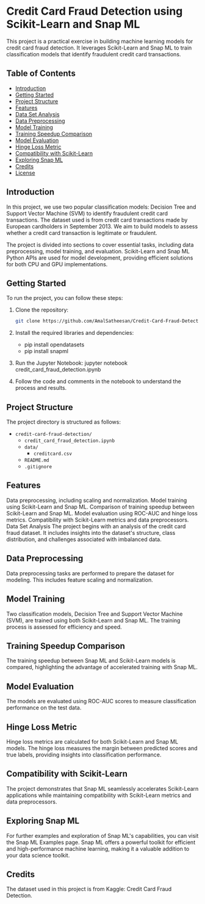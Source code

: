 # Credit Card Fraud Detection using Scikit-Learn and Snap ML

This project is a practical exercise in building machine learning models for credit card fraud detection. It leverages Scikit-Learn and Snap ML to train classification models that identify fraudulent credit card transactions.

## Table of Contents

- [Introduction](#introduction)
- [Getting Started](#getting-started)
- [Project Structure](#project-structure)
- [Features](#features)
- [Data Set Analysis](#data-set-analysis)
- [Data Preprocessing](#data-preprocessing)
- [Model Training](#model-training)
- [Training Speedup Comparison](#training-speedup-comparison)
- [Model Evaluation](#model-evaluation)
- [Hinge Loss Metric](#hinge-loss-metric)
- [Compatibility with Scikit-Learn](#compatibility-with-scikit-learn)
- [Exploring Snap ML](#exploring-snap-ml)
- [Credits](#credits)
- [License](#license)

## Introduction

In this project, we use two popular classification models: Decision Tree and Support Vector Machine (SVM) to identify fraudulent credit card transactions. The dataset used is from credit card transactions made by European cardholders in September 2013. We aim to build models to assess whether a credit card transaction is legitimate or fraudulent.

The project is divided into sections to cover essential tasks, including data preprocessing, model training, and evaluation. Scikit-Learn and Snap ML Python APIs are used for model development, providing efficient solutions for both CPU and GPU implementations.

## Getting Started

To run the project, you can follow these steps:

1. Clone the repository:

   ```bash
   git clone https://github.com/AmalSatheesan/Credit-Card-Fraud-Detection

2. Install the required libraries and dependencies:
    
    * pip install opendatasets
    * pip install snapml

    
3. Run the Jupyter Notebook:
    jupyter notebook credit_card_fraud_detection.ipynb

4. Follow the code and comments in the notebook to understand the process and results.

## Project Structure

The project directory is structured as follows:

- `credit-card-fraud-detection/`
  - `credit_card_fraud_detection.ipynb`
  - `data/`
    - `creditcard.csv`
  - `README.md`
  - `.gitignore`


## Features
Data preprocessing, including scaling and normalization.
Model training using Scikit-Learn and Snap ML.
Comparison of training speedup between Scikit-Learn and Snap ML.
Model evaluation using ROC-AUC and hinge loss metrics.
Compatibility with Scikit-Learn metrics and data preprocessors.
Data Set Analysis
The project begins with an analysis of the credit card fraud dataset. It includes insights into the dataset's structure, class distribution, and challenges associated with imbalanced data.

## Data Preprocessing
Data preprocessing tasks are performed to prepare the dataset for modeling. This includes feature scaling and normalization.

## Model Training
Two classification models, Decision Tree and Support Vector Machine (SVM), are trained using both Scikit-Learn and Snap ML. The training process is assessed for efficiency and speed.

## Training Speedup Comparison
The training speedup between Snap ML and Scikit-Learn models is compared, highlighting the advantage of accelerated training with Snap ML.

## Model Evaluation
The models are evaluated using ROC-AUC scores to measure classification performance on the test data.

## Hinge Loss Metric
Hinge loss metrics are calculated for both Scikit-Learn and Snap ML models. The hinge loss measures the margin between predicted scores and true labels, providing insights into classification performance.

## Compatibility with Scikit-Learn
The project demonstrates that Snap ML seamlessly accelerates Scikit-Learn applications while maintaining compatibility with Scikit-Learn metrics and data preprocessors.

## Exploring Snap ML
For further examples and exploration of Snap ML's capabilities, you can visit the Snap ML Examples page. Snap ML offers a powerful toolkit for efficient and high-performance machine learning, making it a valuable addition to your data science toolkit.

## Credits
The dataset used in this project is from Kaggle: Credit Card Fraud Detection.
